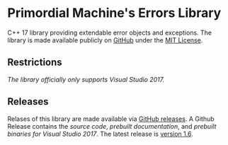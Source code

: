 # Primordial Machine's Errors Library
C++ 17 library providing extendable error objects and exceptions. 
The library is made available publicly on [GitHub](https://github.com/primordialmachine/errors) under the [MIT License](https://github.com/primordialmachine/errors/blob/master/LICENSE).

## Restrictions
*The library officially only supports Visual Studio 2017.*

## Releases
Relases of this library are made available via [GitHub releases](https://github.com/primordialmachine/errors/releases/). A Github Release contains the *source code*, *prebuilt documentation*, and *prebuilt binaries for Visual Studio 2017*. The latest release is [version 1.6](https://github.com/primordialmachine/errors/releases/latest).
